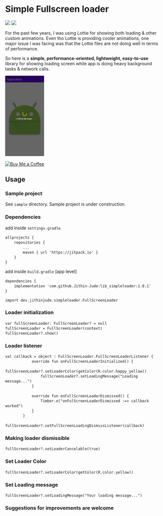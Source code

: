 # Simple Fullscreen loader
<a href="https://jitpack.io/#Jithin-Jude/lib_simpleloader"><img src="https://jitpack.io/v/Jithin-Jude/lib_simpleloader.svg"></a>
<a href="LICENSE">
  <img src="https://img.shields.io/badge/License-MIT-blue.svg"></a>

For the past few years, I was using Lottie for showing both loading & other custom animations. Even tho Lottie is providing cooler animations, one major issue I was facing was that the Lottie files are not doing well in terms of performance.

So here is a <b>simple, performance-oriented, lightweight, easy-to-use</b> library for showing loading screen while app is doing heavy background tasks & network calls.

<img src="https://github.com/Jithin-Jude/lib_simpleloader/blob/feb5ea9ac1323fac14093e8287c88e7a6dda7615/images/loader_with_message_screenshot.jpg" width=25% height=25%>

[![Buy Me a Coffee](https://img.shields.io/static/v1?label=Buy%20Me%20a%20Coffee&message=Donate&color=FF813F&logo=buy-me-a-coffee&logoColor=white&labelColor=FF813F)](https://www.buymeacoffee.com/jithinjude1997)

## Usage

### Sample project
See `sample` directory. Sample project is under construction.

### Dependencies

add inside `settings.gradle`
```
allprojects {
	repositories {
		...
		maven { url 'https://jitpack.io' }
	}
}
```

add inside `build.gradle` [app level]
```
dependencies {
	implementation 'com.github.Jithin-Jude:lib_simpleloader:1.0.1'
}
```
```
import dev.jithinjude.simpleloader.FullScreenLoader
```

### Loader initialization
```
var fullScreenLoader: FullScreenLoader? = null
fullScreenLoader = FullScreenLoader(context)
fullScreenLoader?.show()
```

### Loader listener
```
val callback = object : FullScreenLoader.FullScreenLoaderListener {
            override fun onFullScreenLoaderInitialized() {
                fullScreenLoader?.setLoaderColor(getColor(R.color.happy_yellow))
                fullScreenLoader?.setLoadingMessage("Loading message...")
            }

            override fun onFullScreenLoaderDismissed() {
                Timber.e("onFulScreenLoaderDismissed :=> callback worked")
            }
        }

fullScreenLoader?.setFullScreenLoadingDismissListener(callback)
```

### Making loader dismissible
```
fullScreenLoader?.setLoaderCancelable(true)
```

### Set Loader Color
```
fullScreenLoader?.setLoaderColor(getColor(R.color.yellow))
```

### Set Loading message
```
fullScreenLoader?.setLoadingMessage("Your loading message...")
```

### Suggestions for improvements are welcome
